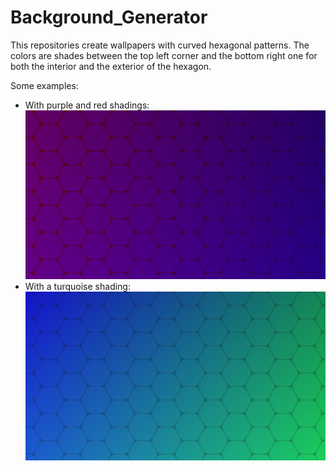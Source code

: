 # Background_Generator

This repositories create wallpapers with curved hexagonal patterns.
The colors are shades between the top left corner and the bottom right one for both the interior and the exterior of the hexagon.

Some examples:
* With purple and red shadings:
![Hexagon with purple and red shading](https://github.com/Arphnut/Background_Generator/blob/master/background_hexa_purple.png)
* With a turquoise shading:
![Hexagon with turquoise shading](https://github.com/Arphnut/Background_Generator/blob/master/background_hexa_turquoise.png)
